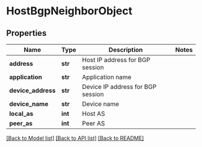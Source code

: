 # HostBgpNeighborObject

## Properties
Name | Type | Description | Notes
------------ | ------------- | ------------- | -------------
**address** | **str** | Host IP address for BGP session | 
**application** | **str** | Application name | 
**device_address** | **str** | Device IP address for BGP session | 
**device_name** | **str** | Device name | 
**local_as** | **int** | Host AS | 
**peer_as** | **int** | Peer AS | 

[[Back to Model list]](../README.md#documentation-for-models) [[Back to API list]](../README.md#documentation-for-api-endpoints) [[Back to README]](../README.md)


